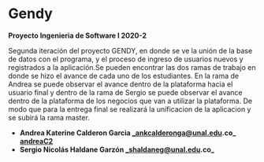 # Gendy 

**Proyecto Ingenieria de Software I 2020-2**

Segunda iteración del proyecto GENDY, en donde se ve la unión de la base de datos con el programa, y el proceso de ingreso de usuarios nuevos y registrados a la aplicación.Se pueden encontrar las dos ramas de trabajo en donde se hizo el avance de cada uno de los estudiantes. En la rama de Andrea se puede observar el avance dentro de la plataforma hacia el usuario final y dentro de la rama de Sergio se puede observar el avance dentro de la plataforma de los negocios que van a utilizar la plataforma. De modo que para la entrega final se realizará la unificacion de la aplicacion y se subirá la rama master.

- **Andrea Katerine Calderon Garcia              _ankcalderonga@unal.edu.co_       [andreaC2](https://github.com/AndreaC2)**
- **Sergio Nicolás Haldane Garzón              _shaldaneg@unal.edu.co_**

